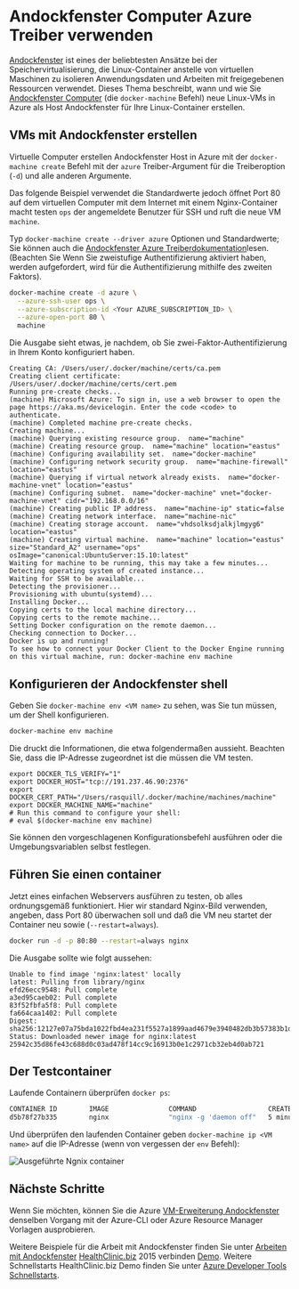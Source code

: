 <properties
    pageTitle="Andockfenster Hosts in Azure mit Andockfenster erstellen | Microsoft Azure"
    description="Beschreibt Andockfenster Maschine Andockfenster Hosts in Azure erstellen."
    services="virtual-machines-linux"
    documentationCenter=""
    authors="squillace"
    manager="timlt"
    editor="tysonn"/>

<tags
    ms.service="virtual-machines-linux"
    ms.devlang="multiple"
    ms.topic="article"
    ms.tgt_pltfrm="vm-linux"
    ms.workload="infrastructure-services"
    ms.date="07/22/2016"
    ms.author="rasquill"/>

# <a name="use-docker-machine-with-the-azure-driver"></a>Andockfenster Computer Azure Treiber verwenden

[Andockfenster](https://www.docker.com/) ist eines der beliebtesten Ansätze bei der Speichervirtualisierung, die Linux-Container anstelle von virtuellen Maschinen zu isolieren Anwendungsdaten und Arbeiten mit freigegebenen Ressourcen verwendet. Dieses Thema beschreibt, wann und wie Sie [Andockfenster Computer](https://docs.docker.com/machine/) (die `docker-machine` Befehl) neue Linux-VMs in Azure als Host Andockfenster für Ihre Linux-Container erstellen.


## <a name="create-vms-with-docker-machine"></a>VMs mit Andockfenster erstellen

Virtuelle Computer erstellen Andockfenster Host in Azure mit der `docker-machine create` Befehl mit der `azure` Treiber-Argument für die Treiberoption (`-d`) und alle anderen Argumente. 

Das folgende Beispiel verwendet die Standardwerte jedoch öffnet Port 80 auf dem virtuellen Computer mit dem Internet mit einem Nginx-Container macht testen `ops` der angemeldete Benutzer für SSH und ruft die neue VM `machine`. 

Typ `docker-machine create --driver azure` Optionen und Standardwerte; Sie können auch die [Andockfenster Azure Treiberdokumentation](https://docs.docker.com/machine/drivers/azure/)lesen. (Beachten Sie Wenn Sie zweistufige Authentifizierung aktiviert haben, werden aufgefordert, wird für die Authentifizierung mithilfe des zweiten Faktors).

```bash
docker-machine create -d azure \
  --azure-ssh-user ops \
  --azure-subscription-id <Your AZURE_SUBSCRIPTION_ID> \
  --azure-open-port 80 \
  machine
```

Die Ausgabe sieht etwas, je nachdem, ob Sie zwei-Faktor-Authentifizierung in Ihrem Konto konfiguriert haben.

```
Creating CA: /Users/user/.docker/machine/certs/ca.pem
Creating client certificate: /Users/user/.docker/machine/certs/cert.pem
Running pre-create checks...
(machine) Microsoft Azure: To sign in, use a web browser to open the page https://aka.ms/devicelogin. Enter the code <code> to authenticate.
(machine) Completed machine pre-create checks.
Creating machine...
(machine) Querying existing resource group.  name="machine"
(machine) Creating resource group.  name="machine" location="eastus"
(machine) Configuring availability set.  name="docker-machine"
(machine) Configuring network security group.  name="machine-firewall" location="eastus"
(machine) Querying if virtual network already exists.  name="docker-machine-vnet" location="eastus"
(machine) Configuring subnet.  name="docker-machine" vnet="docker-machine-vnet" cidr="192.168.0.0/16"
(machine) Creating public IP address.  name="machine-ip" static=false
(machine) Creating network interface.  name="machine-nic"
(machine) Creating storage account.  name="vhdsolksdjalkjlmgyg6" location="eastus"
(machine) Creating virtual machine.  name="machine" location="eastus" size="Standard_A2" username="ops" osImage="canonical:UbuntuServer:15.10:latest"
Waiting for machine to be running, this may take a few minutes...
Detecting operating system of created instance...
Waiting for SSH to be available...
Detecting the provisioner...
Provisioning with ubuntu(systemd)...
Installing Docker...
Copying certs to the local machine directory...
Copying certs to the remote machine...
Setting Docker configuration on the remote daemon...
Checking connection to Docker...
Docker is up and running!
To see how to connect your Docker Client to the Docker Engine running on this virtual machine, run: docker-machine env machine
```

## <a name="configure-your-docker-shell"></a>Konfigurieren der Andockfenster shell

Geben Sie `docker-machine env <VM name>` zu sehen, was Sie tun müssen, um der Shell konfigurieren. 

```bash
docker-machine env machine
```

Die druckt die Informationen, die etwa folgendermaßen aussieht. Beachten Sie, dass die IP-Adresse zugeordnet ist die müssen die VM testen.

```
export DOCKER_TLS_VERIFY="1"
export DOCKER_HOST="tcp://191.237.46.90:2376"
export DOCKER_CERT_PATH="/Users/rasquill/.docker/machine/machines/machine"
export DOCKER_MACHINE_NAME="machine"
# Run this command to configure your shell:
# eval $(docker-machine env machine)
```

Sie können den vorgeschlagenen Konfigurationsbefehl ausführen oder die Umgebungsvariablen selbst festlegen. 

## <a name="run-a-container"></a>Führen Sie einen container

Jetzt eines einfachen Webservers ausführen zu testen, ob alles ordnungsgemäß funktioniert. Hier wir standard Nginx-Bild verwenden, angeben, dass Port 80 überwachen soll und daß die VM neu startet der Container neu sowie (`--restart=always`). 

```bash
docker run -d -p 80:80 --restart=always nginx
```

Die Ausgabe sollte wie folgt aussehen:

```
Unable to find image 'nginx:latest' locally
latest: Pulling from library/nginx
efd26ecc9548: Pull complete
a3ed95caeb02: Pull complete
83f52fbfa5f8: Pull complete
fa664caa1402: Pull complete
Digest: sha256:12127e07a75bda1022fbd4ea231f5527a1899aad4679e3940482db3b57383b1d
Status: Downloaded newer image for nginx:latest
25942c35d86fe43c688d0c03ad478f14cc9c16913b0e1c2971cb32eb4d0ab721
```

## <a name="test-the-container"></a>Der Testcontainer

Laufende Containern überprüfen `docker ps`:

```bash
CONTAINER ID        IMAGE               COMMAND                  CREATED             STATUS              PORTS                         NAMES
d5b78f27b335        nginx               "nginx -g 'daemon off"   5 minutes ago       Up 5 minutes        0.0.0.0:80->80/tcp, 443/tcp   goofy_mahavira
```

Und überprüfen den laufenden Container geben `docker-machine ip <VM name>` auf die IP-Adresse (wenn von vergessen der `env` Befehl):

![Ausgeführte Ngnix container](./media/virtual-machines-linux-docker-machine/nginxsuccess.png)

## <a name="next-steps"></a>Nächste Schritte

Wenn Sie möchten, können Sie die Azure [VM-Erweiterung Andockfenster](virtual-machines-linux-dockerextension.md) denselben Vorgang mit der Azure-CLI oder Azure Resource Manager Vorlagen ausprobieren. 

Weitere Beispiele für die Arbeit mit Andockfenster finden Sie unter [Arbeiten mit Andockfenster](https://github.com/Microsoft/HealthClinic.biz/wiki/Working-with-Docker) [HealthClinic.biz](https://github.com/Microsoft/HealthClinic.biz) 2015 verbinden [Demo](https://blogs.msdn.microsoft.com/visualstudio/2015/12/08/connectdemos-2015-healthclinic-biz/). Weitere Schnellstarts HealthClinic.biz Demo finden Sie unter [Azure Developer Tools Schnellstarts](https://github.com/Microsoft/HealthClinic.biz/wiki/Azure-Developer-Tools-Quickstarts).

